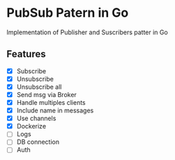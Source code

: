 # PubSub Patern in Go

Implementation of Publisher and Suscribers patter in Go

## Features

- [x] Subscribe
- [x] Unsubscribe
- [x] Unsubscribe all
- [x] Send msg via Broker
- [x] Handle multiples clients
- [x] Include name in messages
- [x] Use channels
- [x] Dockerize
- [ ] Logs
- [ ] DB connection
- [ ] Auth

